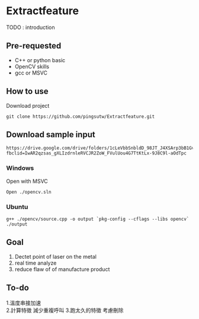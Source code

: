# Extractfeature

TODO : introduction


## Pre-requested 
* C++ or python basic 
* OpenCV skills 
* gcc or MSVC

## How to use
Download project 
```shell
git clone https://github.com/pingsutw/Extractfeature.git
```
## Download sample input 
```shell
https://drive.google.com/drive/folders/1cLeVbbSnbldD_98JT_J4XSArp3bB1GvL?fbclid=IwAR2qzsas_gXLIzdrnleRVCJR2ZoW_FVulUou4G7TtKtLx-9J8C9l-aOdTpc
```
### Windows
Open with MSVC
```
Open ./opencv.sln 
```
### Ubuntu 
```
g++ ./opencv/source.cpp -o output `pkg-config --cflags --libs opencv`
./output 
```

## Goal 
1. Dectet point of laser on the metal 
2. real time analyze
3. reduce flaw of of manufacture product 


## To-do
1.溫度串接加速  
2.計算特徵 減少重複呼叫 
3.跑太久的特徵 考慮刪除
